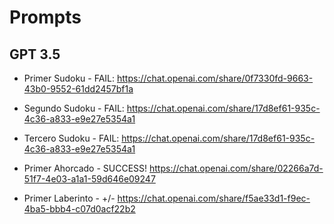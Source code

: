 # Prompts

## GPT 3.5

- Primer Sudoku - FAIL: <https://chat.openai.com/share/0f7330fd-9663-43b0-9552-61dd2457bf1a>
- Segundo Sudoku - FAIL: <https://chat.openai.com/share/17d8ef61-935c-4c36-a833-e9e27e5354a1>
- Tercero Sudoku - FAIL: <https://chat.openai.com/share/17d8ef61-935c-4c36-a833-e9e27e5354a1>

- Primer Ahorcado - SUCCESS! <https://chat.openai.com/share/02266a7d-51f7-4e03-a1a1-59d646e09247>

- Primer Laberinto - +/- <https://chat.openai.com/share/f5ae33d1-f9ec-4ba5-bbb4-c07d0acf22b2>
